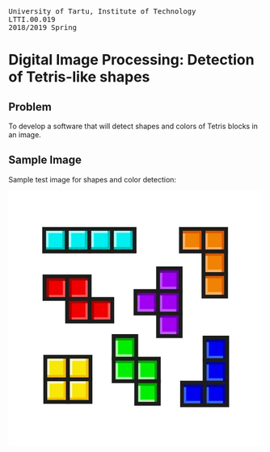 <pre>University of Tartu, Institute of Technology
LTTI.00.019
2018/2019 Spring</pre>

# Digital Image Processing: Detection of Tetris-like shapes

## Problem

To develop a software that will detect shapes and colors of Tetris blocks in an image.

## Sample Image

Sample test image for shapes and color detection:

![](./test.jpg)
